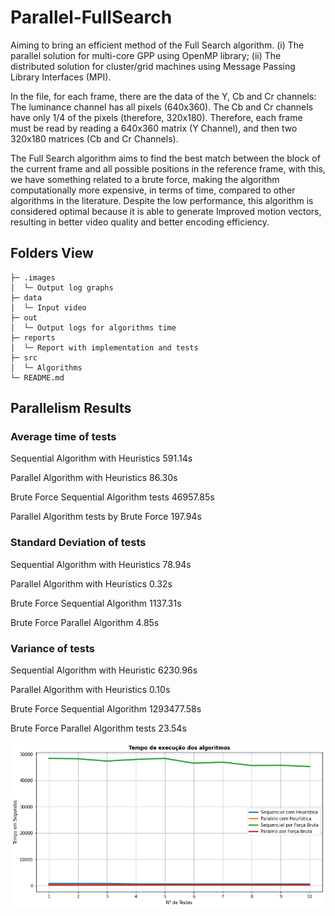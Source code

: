 # Parallel-FullSearch
Aiming to bring an efficient method of the Full Search algorithm.
(i) The parallel solution for multi-core GPP using OpenMP library; (ii) The distributed solution for cluster/grid machines using Message Passing Library Interfaces (MPI).

In the file, for each frame, there are the data of the Y, Cb and Cr channels: The luminance channel has all pixels (640x360). The Cb and Cr channels have 
only 1/4 of the pixels (therefore, 320x180). Therefore, each frame must be read by reading a 640x360 matrix (Y Channel), and then two 320x180 matrices
(Cb and Cr Channels).

The Full Search algorithm aims to find the best match between the block of the current frame and all possible positions in the reference frame, with this, we have something related to a brute force, making the algorithm computationally more expensive, in terms of time, compared to other algorithms in the
literature. Despite the low performance, this algorithm is considered optimal because it is able to generate
Improved motion vectors, resulting in better video quality and better encoding efficiency.

## Folders View
```
├─ .images
│  └─ Output log graphs
├─ data
│  └─ Input video
├─ out
│  └─ Output logs for algorithms time
├─ reports
│  └─ Report with implementation and tests
├─ src
│  └─ Algorithms
└─ README.md

```

## Parallelism Results
### Average time of tests 
Sequential Algorithm with Heuristics 591.14s

Parallel Algorithm with Heuristics 86.30s

Brute Force Sequential Algorithm tests 46957.85s

Parallel Algorithm tests by Brute Force 197.94s

### Standard Deviation of tests
Sequential Algorithm with Heuristics 78.94s

Parallel Algorithm with Heuristics 0.32s

Brute Force Sequential Algorithm 1137.31s

Brute Force Parallel Algorithm 4.85s

### Variance of tests 
Sequential Algorithm with Heuristic 6230.96s

Parallel Algorithm with Heuristics 0.10s

Brute Force Sequential Algorithm 1293477.58s

Brute Force Parallel Algorithm tests 23.54s

<img src=".images/testes3.png">

